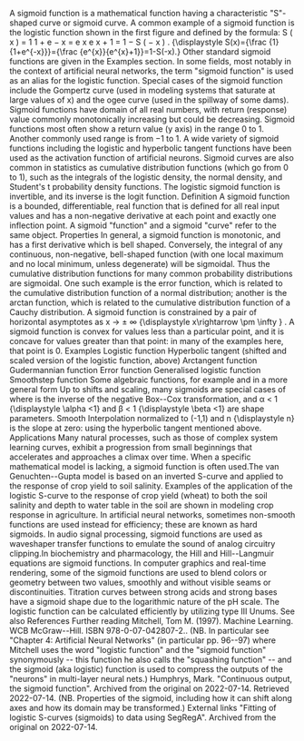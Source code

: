 A sigmoid function is a mathematical function having a characteristic
\"S\"-shaped curve or sigmoid curve. A common example of a sigmoid
function is the logistic function shown in the first figure and defined
by the formula: S ( x ) = 1 1 + e − x = e x e x + 1 = 1 − S ( − x ) .
{\\displaystyle S(x)={\\frac {1}{1+e\^{-x}}}={\\frac
{e\^{x}}{e\^{x}+1}}=1-S(-x).} Other standard sigmoid functions are given
in the Examples section. In some fields, most notably in the context of
artificial neural networks, the term \"sigmoid function\" is used as an
alias for the logistic function. Special cases of the sigmoid function
include the Gompertz curve (used in modeling systems that saturate at
large values of x) and the ogee curve (used in the spillway of some
dams). Sigmoid functions have domain of all real numbers, with return
(response) value commonly monotonically increasing but could be
decreasing. Sigmoid functions most often show a return value (y axis) in
the range 0 to 1. Another commonly used range is from −1 to 1. A wide
variety of sigmoid functions including the logistic and hyperbolic
tangent functions have been used as the activation function of
artificial neurons. Sigmoid curves are also common in statistics as
cumulative distribution functions (which go from 0 to 1), such as the
integrals of the logistic density, the normal density, and Student\'s t
probability density functions. The logistic sigmoid function is
invertible, and its inverse is the logit function. Definition A sigmoid
function is a bounded, differentiable, real function that is defined for
all real input values and has a non-negative derivative at each point
and exactly one inflection point. A sigmoid \"function\" and a sigmoid
\"curve\" refer to the same object. Properties In general, a sigmoid
function is monotonic, and has a first derivative which is bell shaped.
Conversely, the integral of any continuous, non-negative, bell-shaped
function (with one local maximum and no local minimum, unless
degenerate) will be sigmoidal. Thus the cumulative distribution
functions for many common probability distributions are sigmoidal. One
such example is the error function, which is related to the cumulative
distribution function of a normal distribution; another is the arctan
function, which is related to the cumulative distribution function of a
Cauchy distribution. A sigmoid function is constrained by a pair of
horizontal asymptotes as x → ± ∞ {\\displaystyle x\\rightarrow \\pm
\\infty } . A sigmoid function is convex for values less than a
particular point, and it is concave for values greater than that point:
in many of the examples here, that point is 0. Examples Logistic
function Hyperbolic tangent (shifted and scaled version of the logistic
function, above) Arctangent function Gudermannian function Error
function Generalised logistic function Smoothstep function Some
algebraic functions, for example and in a more general form Up to shifts
and scaling, many sigmoids are special cases of where is the inverse of
the negative Box--Cox transformation, and α \< 1 {\\displaystyle \\alpha
\<1} and β \< 1 {\\displaystyle \\beta \<1} are shape parameters. Smooth
Interpolation normalized to (-1,1) and n {\\displaystyle n} is the slope
at zero: using the hyperbolic tangent mentioned above. Applications Many
natural processes, such as those of complex system learning curves,
exhibit a progression from small beginnings that accelerates and
approaches a climax over time. When a specific mathematical model is
lacking, a sigmoid function is often used.The van Genuchten--Gupta model
is based on an inverted S-curve and applied to the response of crop
yield to soil salinity. Examples of the application of the logistic
S-curve to the response of crop yield (wheat) to both the soil salinity
and depth to water table in the soil are shown in modeling crop response
in agriculture. In artificial neural networks, sometimes non-smooth
functions are used instead for efficiency; these are known as hard
sigmoids. In audio signal processing, sigmoid functions are used as
waveshaper transfer functions to emulate the sound of analog circuitry
clipping.In biochemistry and pharmacology, the Hill and Hill--Langmuir
equations are sigmoid functions. In computer graphics and real-time
rendering, some of the sigmoid functions are used to blend colors or
geometry between two values, smoothly and without visible seams or
discontinuities. Titration curves between strong acids and strong bases
have a sigmoid shape due to the logarithmic nature of the pH scale. The
logistic function can be calculated efficiently by utilizing type III
Unums. See also References Further reading Mitchell, Tom M. (1997).
Machine Learning. WCB McGraw--Hill. ISBN 978-0-07-042807-2.. (NB. In
particular see \"Chapter 4: Artificial Neural Networks\" (in particular
pp. 96--97) where Mitchell uses the word \"logistic function\" and the
\"sigmoid function\" synonymously -- this function he also calls the
\"squashing function\" -- and the sigmoid (aka logistic) function is
used to compress the outputs of the \"neurons\" in multi-layer neural
nets.) Humphrys, Mark. \"Continuous output, the sigmoid function\".
Archived from the original on 2022-07-14. Retrieved 2022-07-14. (NB.
Properties of the sigmoid, including how it can shift along axes and how
its domain may be transformed.) External links \"Fitting of logistic
S-curves (sigmoids) to data using SegRegA\". Archived from the original
on 2022-07-14.
